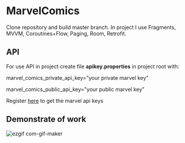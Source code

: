 # MarvelComics
Clone repository and build master branch. In project I use Fragments, MVVM, Coroutines+Flow, Paging, Room, Retrofit.

## API
For use API in project create file **apikey.properties** in project root with: 
<p>marvel_comics_private_api_key="your private marvel key"</p>
<p>marvel_comics_public_api_key="your public marvel key"</p>

Register [here](https://developer.marvel.com/documentation/getting_started) to get the marvel api keys

## Demonstrate of work
![ezgif com-gif-maker](https://user-images.githubusercontent.com/43324144/171643831-9843f4db-e0cd-4bec-8fcd-78a328dda52b.gif)
